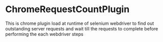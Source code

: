 # ChromeRequestCountPlugin

This is chrome plugin load at runtime of selenium webdriver to find out outstanding server requests and wait till the requests to complete before performing the each webdriver steps
